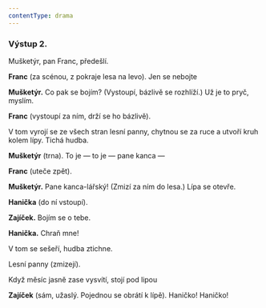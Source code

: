 ```yaml
---
contentType: drama
---
```


<section>

### Výstup 2.

Mušketýr, pan Franc, předešlí.

**Franc** (za scénou, z pokraje lesa na levo). Jen se nebojte

**Mušketýr.** Co pak se bojím? (Vystoupí, bázlivě se rozhlíží.) Už je to pryč, myslím.

**Franc** (vystoupí za ním, drží se ho bázlivě).

V tom vyrojí se ze všech stran lesní panny, chytnou se za ruce a utvoří kruh kolem lípy. Tichá hudba.

**Mušketýr** (trna). To je — to je — pane kanca — 

**Franc** (uteče zpět).

**Mušketýr.** Pane kanca-lářský! (Zmizí za ním do lesa.) Lípa se otevře.

**Hanička** (do ní vstoupí). 

**Zajíček.** Bojím se o tebe. 

**Hanička.** Chraň mne!

V tom se sešeří, hudba ztichne.

Lesní panny (zmizejí).

Když měsíc jasně zase vysvítí, stojí pod lipou

**Zajíček** (sám, užaslý. Pojednou se obrátí k lípě). Haničko! Haničko!

</section>
